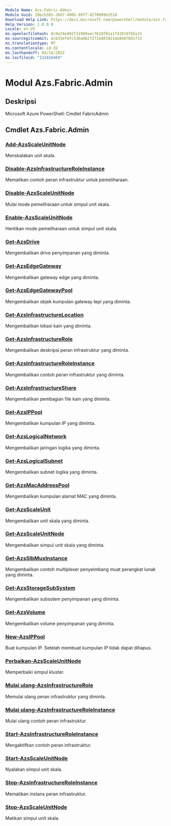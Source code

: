 ```yaml
---
Module Name: Azs.Fabric.Admin
Module Guid: 28bcb385-26d7-4905-99f7-d278099b2518
Download Help Link: https://docs.microsoft.com/powershell/module/azs.fabric.admin
Help Version: 1.0.0.0
Locale: en-US
ms.openlocfilehash: 8c9a74e402f31904aecf610f91a1f41016f85a15
ms.sourcegitcommit: dcb33efdfc53ba0b2f271e883021de84878d1f31
ms.translationtype: MT
ms.contentlocale: id-ID
ms.lasthandoff: 04/14/2022
ms.locfileid: "132416469"
---
```

# Modul Azs.Fabric.Admin
## Deskripsi
Microsoft Azure PowerShell: Cmdlet FabricAdmin

## Cmdlet Azs.Fabric.Admin
### [Add-AzsScaleUnitNode](Add-AzsScaleUnitNode.md)
Menskalakan unit skala.

### [Disable-AzsInfrastructureRoleInstance](Disable-AzsInfrastructureRoleInstance.md)
Mematikan contoh peran infrastruktur untuk pemeliharaan.

### [Disable-AzsScaleUnitNode](Disable-AzsScaleUnitNode.md)
Mulai mode pemeliharaan untuk simpul unit skala.

### [Enable-AzsScaleUnitNode](Enable-AzsScaleUnitNode.md)
Hentikan mode pemeliharaan untuk simpul unit skala.

### [Get-AzsDrive](Get-AzsDrive.md)
Mengembalikan drive penyimpanan yang diminta.

### [Get-AzsEdgeGateway](Get-AzsEdgeGateway.md)
Mengembalikan gateway edge yang diminta.

### [Get-AzsEdgeGatewayPool](Get-AzsEdgeGatewayPool.md)
Mengembalikan objek kumpulan gateway tepi yang diminta.

### [Get-AzsInfrastructureLocation](Get-AzsInfrastructureLocation.md)
Mengembalikan lokasi kain yang diminta.

### [Get-AzsInfrastructureRole](Get-AzsInfrastructureRole.md)
Mengembalikan deskripsi peran infrastruktur yang diminta.

### [Get-AzsInfrastructureRoleInstance](Get-AzsInfrastructureRoleInstance.md)
Mengembalikan contoh peran infrastruktur yang diminta.

### [Get-AzsInfrastructureShare](Get-AzsInfrastructureShare.md)
Mengembalikan pembagian file kain yang diminta.

### [Get-AzsIPPool](Get-AzsIPPool.md)
Mengembalikan kumpulan IP yang diminta.

### [Get-AzsLogicalNetwork](Get-AzsLogicalNetwork.md)
Mengembalikan jaringan logika yang diminta.

### [Get-AzsLogicalSubnet](Get-AzsLogicalSubnet.md)
Mengembalikan subnet logika yang diminta.

### [Get-AzsMacAddressPool](Get-AzsMacAddressPool.md)
Mengembalikan kumpulan alamat MAC yang diminta.

### [Get-AzsScaleUnit](Get-AzsScaleUnit.md)
Mengembalikan unit skala yang diminta.

### [Get-AzsScaleUnitNode](Get-AzsScaleUnitNode.md)
Mengembalikan simpul unit skala yang diminta.

### [Get-AzsSlbMuxInstance](Get-AzsSlbMuxInstance.md)
Mengembalikan contoh multiplexer penyeimbang muat perangkat lunak yang diminta.

### [Get-AzsStorageSubSystem](Get-AzsStorageSubSystem.md)
Mengembalikan subsstem penyimpanan yang diminta.

### [Get-AzsVolume](Get-AzsVolume.md)
Mengembalikan volume penyimpanan yang diminta.

### [New-AzsIPPool](New-AzsIPPool.md)
Buat kumpulan IP.
Setelah membuat kumpulan IP tidak dapat dihapus.

### [Perbaikan-AzsScaleUnitNode](Repair-AzsScaleUnitNode.md)
Memperbaiki simpul kluster.

### [Mulai ulang-AzsInfrastructureRole](Restart-AzsInfrastructureRole.md)
Memulai ulang peran infrastruktur yang diminta.

### [Mulai ulang-AzsInfrastructureRoleInstance](Restart-AzsInfrastructureRoleInstance.md)
Mulai ulang contoh peran infrastruktur.

### [Start-AzsInfrastructureRoleInstance](Start-AzsInfrastructureRoleInstance.md)
Mengaktifkan contoh peran infrastruktur.

### [Start-AzsScaleUnitNode](Start-AzsScaleUnitNode.md)
Nyalakan simpul unit skala.

### [Stop-AzsInfrastructureRoleInstance](Stop-AzsInfrastructureRoleInstance.md)
Mematikan instans peran infrastruktur.

### [Stop-AzsScaleUnitNode](Stop-AzsScaleUnitNode.md)
Matikan simpul unit skala.


